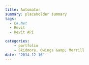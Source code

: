 ```yaml
---
title: Automator
summary: placeholder summary
tags:
  - C#.Net
  - Revit
  - Revit API

categories:
    - portfolio
    - Skidmore, Owings &amp; Merrill
date: "2014-12-16"
---
```

